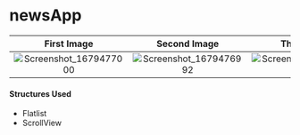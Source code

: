 # newsApp

|First Image|Second Image|Third Image|
|:-:|:-:|:-:|
|![Screenshot_1679477000](https://user-images.githubusercontent.com/104251360/226861547-8fcfc692-121c-4f9b-8977-9c9d8d376977.png)|![Screenshot_1679476992](https://user-images.githubusercontent.com/104251360/226861557-aba29d4b-3af8-4f0e-a626-5463d2a5f83e.png)|![Screenshot_1679477005](https://user-images.githubusercontent.com/104251360/226861565-10b8c244-f3e4-47aa-9138-b8fe68e49b8a.png)|

#### Structures Used
- Flatlist
- ScrollView

